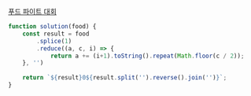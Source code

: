 [푸드 파이트 대회](https://school.programmers.co.kr/learn/courses/30/lessons/134240)

```js
function solution(food) {
    const result = food
        .splice(1)
        .reduce((a, c, i) => {
            return a += (i+1).toString().repeat(Math.floor(c / 2));
    }, '')
    
    return `${result}0${result.split('').reverse().join('')}`;
}
```